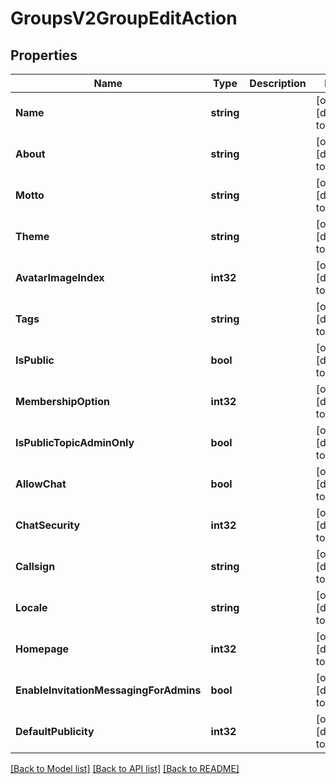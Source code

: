 # GroupsV2GroupEditAction

## Properties
Name | Type | Description | Notes
------------ | ------------- | ------------- | -------------
**Name** | **string** |  | [optional] [default to null]
**About** | **string** |  | [optional] [default to null]
**Motto** | **string** |  | [optional] [default to null]
**Theme** | **string** |  | [optional] [default to null]
**AvatarImageIndex** | **int32** |  | [optional] [default to null]
**Tags** | **string** |  | [optional] [default to null]
**IsPublic** | **bool** |  | [optional] [default to null]
**MembershipOption** | **int32** |  | [optional] [default to null]
**IsPublicTopicAdminOnly** | **bool** |  | [optional] [default to null]
**AllowChat** | **bool** |  | [optional] [default to null]
**ChatSecurity** | **int32** |  | [optional] [default to null]
**Callsign** | **string** |  | [optional] [default to null]
**Locale** | **string** |  | [optional] [default to null]
**Homepage** | **int32** |  | [optional] [default to null]
**EnableInvitationMessagingForAdmins** | **bool** |  | [optional] [default to null]
**DefaultPublicity** | **int32** |  | [optional] [default to null]

[[Back to Model list]](../README.md#documentation-for-models) [[Back to API list]](../README.md#documentation-for-api-endpoints) [[Back to README]](../README.md)


